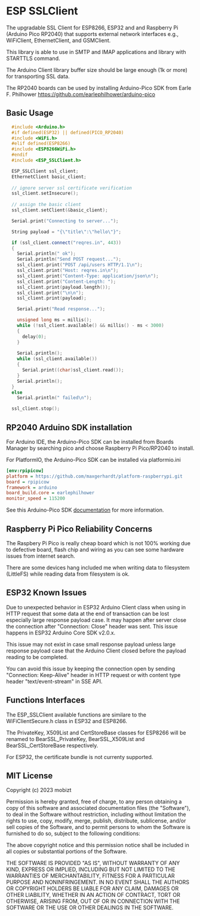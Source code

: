 # ESP SSLClient

The upgradable SSL Client for ESP8266, ESP32 and and Raspberry Pi (Arduino Pico RP2040) that supports external network interfaces e.g., WiFiClient, EthernetClient, and GSMClient.

This library is able to use in SMTP and IMAP applications and library with STARTTLS command.

The Arduino Client library buffer size should be large enough (1k or more) for transporting SSL data.

The RP2040 boards can be used by installing Arduino-Pico SDK from Earle F. Philhower https://github.com/earlephilhower/arduino-pico

## Basic Usage
```cpp
  #include <Arduino.h>
  #if defined(ESP32) || defined(PICO_RP2040)
  #include <WiFi.h>
  #elif defined(ESP8266)
  #include <ESP8266WiFi.h>
  #endif
  #include <ESP_SSLClient.h>

  ESP_SSLClient ssl_client;
  EthernetClient basic_client;
  
  // ignore server ssl certificate verification
  ssl_client.setInsecure();
  
  // assign the basic client
  ssl_client.setClient(&basic_client);

  Serial.print("Connecting to server...");

  String payload = "{\"title\":\"hello\"}";

  if (ssl_client.connect("reqres.in", 443))
  {
    Serial.println(" ok");
    Serial.println("Send POST request...");
    ssl_client.print("POST /api/users HTTP/1.1\n");
    ssl_client.print("Host: reqres.in\n");
    ssl_client.print("Content-Type: application/json\n");
    ssl_client.print("Content-Length: ");
    ssl_client.print(payload.length());
    ssl_client.print("\n\n");
    ssl_client.print(payload);

    Serial.print("Read response...");

    unsigned long ms = millis();
    while (!ssl_client.available() && millis() - ms < 3000)
    {
      delay(0);
    }
    
    Serial.println();
    while (ssl_client.available())
    {
      Serial.print((char)ssl_client.read());
    }
    Serial.println();
  }
  else
    Serial.println(" failed\n");

  ssl_client.stop();

```

## RP2040 Arduino SDK installation

For Arduino IDE, the Arduino-Pico SDK can be installed from Boards Manager by searching pico and choose Raspberry Pi Pico/RP2040 to install.

For PlatformIO, the Arduino-Pico SDK can be installed via platformio.ini

```ini
[env:rpipicow]
platform = https://github.com/maxgerhardt/platform-raspberrypi.git
board = rpipicow
framework = arduino
board_build.core = earlephilhower
monitor_speed = 115200
```

See this Arduino-Pico SDK [documentation](https://arduino-pico.readthedocs.io/en/latest/) for more information.

## Raspberry Pi Pico Reliability Concerns

The Raspbery Pi Pico is really cheap board which is not 100% working due to defective board, flash chip and wiring as you can see some hardware issues from internet search. 

There are some devices hang included me when writing data to filesystem (LittleFS) while reading data from filesystem is ok.


## ESP32 Known Issues

Due to unexpected behavior in ESP32 Arduino Client class when using in HTTP request that some data at the end of transaction can be lost especially large response payload case. It may happen after server close the connection after "Connection: Close" header was sent. This issue happens in ESP32 Arduino Core SDK v2.0.x.

This issue may not exist in case small response payload unless large response payload case that the Arduino Client closed before the payload reading to be completed.

You can avoid this issue by keeping the connection open by sending "Connection: Keep-Alive" header in HTTP request or with content type header "text/event-stream" in SSE API.


## Functions Interfaces

The ESP_SSLClient available functions are similare to the WiFiClientSecure.h class in ESP32 and ESP8266.

The PrivateKey, X509List and CertStoreBase classes for ESP8266 will be renamed to BearSSL_PrivateKey, BearSSL_X509List and BearSSL_CertStoreBase respectively.

For ESP32, the certificate bundle is not currenty supported.

## MIT License

Copyright (c) 2023 mobizt

Permission is hereby granted, free of charge, to any person obtaining a copy
of this software and associated documentation files (the "Software"), to deal
in the Software without restriction, including without limitation the rights
to use, copy, modify, merge, publish, distribute, sublicense, and/or sell
copies of the Software, and to permit persons to whom the Software is
furnished to do so, subject to the following conditions:

The above copyright notice and this permission notice shall be included in all
copies or substantial portions of the Software.

THE SOFTWARE IS PROVIDED "AS IS", WITHOUT WARRANTY OF ANY KIND, EXPRESS OR
IMPLIED, INCLUDING BUT NOT LIMITED TO THE WARRANTIES OF MERCHANTABILITY,
FITNESS FOR A PARTICULAR PURPOSE AND NONINFRINGEMENT. IN NO EVENT SHALL THE
AUTHORS OR COPYRIGHT HOLDERS BE LIABLE FOR ANY CLAIM, DAMAGES OR OTHER
LIABILITY, WHETHER IN AN ACTION OF CONTRACT, TORT OR OTHERWISE, ARISING FROM,
OUT OF OR IN CONNECTION WITH THE SOFTWARE OR THE USE OR OTHER DEALINGS IN THE
SOFTWARE.
